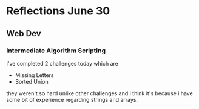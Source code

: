 # Reflections June 30

## Web Dev

### Intermediate Algorithm Scripting

I've completed 2 challenges today which are 

- Missing Letters
- Sorted Union

they weren't so hard unlike other challenges and i think it's because i have some bit of experience regarding 
strings and arrays.